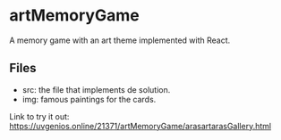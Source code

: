 # artMemoryGame
A memory game with an art theme implemented with React.
## Files
- src: the file that implements de solution.
- img: famous paintings for the cards.

Link to try it out: https://uvgenios.online/21371/artMemoryGame/arasartarasGallery.html
